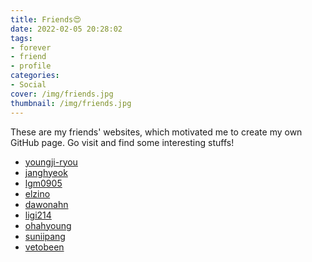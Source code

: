 ```yaml
---
title: Friends😍
date: 2022-02-05 20:28:02
tags:
- forever
- friend
- profile
categories:
- Social
cover: /img/friends.jpg
thumbnail: /img/friends.jpg
---
```


These are my friends' websites, which motivated me to create my own GitHub page.
Go visit and find some interesting stuffs!

* [youngji-ryou](https://youngji-ryou.github.io/resume/)
* [janghyeok](https://janghyeok.vercel.app/)
* [lgm0905](https://lgm0905.github.io/resume/)
* [elzino](https://elzino.github.io/)
* [dawonahn](https://dawonahn.github.io/)
* [ligi214](https://ligi214.github.io/)
* [ohahyoung](https://ohahyoung.github.io/)
* [suniipang](https://suniipang.github.io/)
* [vetobeen](https://vetobeen.tistory.com/)
